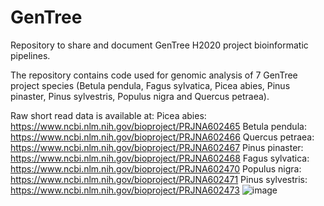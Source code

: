# GenTree
Repository to share and document GenTree H2020 project bioinformatic pipelines.

The repository contains code used for genomic analysis of 7 GenTree project species (Betula pendula, Fagus sylvatica, Picea abies, Pinus pinaster, Pinus sylvestris, Populus nigra and Quercus petraea).

Raw short read data is available at:
Picea abies: https://www.ncbi.nlm.nih.gov/bioproject/PRJNA602465
Betula pendula: https://www.ncbi.nlm.nih.gov/bioproject/PRJNA602466
Quercus petraea: https://www.ncbi.nlm.nih.gov/bioproject/PRJNA602467
Pinus pinaster: https://www.ncbi.nlm.nih.gov/bioproject/PRJNA602468
Fagus sylvatica: https://www.ncbi.nlm.nih.gov/bioproject/PRJNA602470
Populus nigra: https://www.ncbi.nlm.nih.gov/bioproject/PRJNA602471
Pinus sylvestris: https://www.ncbi.nlm.nih.gov/bioproject/PRJNA602473
![image](https://user-images.githubusercontent.com/5927242/209925588-76edc5ad-9706-4455-909f-ef73002ae017.png)
